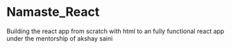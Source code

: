 # Namaste_React
Building the react app from scratch  with html to an fully functional react app under the mentorship of akshay saini
